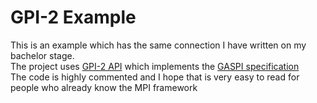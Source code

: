 # GPI-2 Example

This is an example which has the same connection I have written on my bachelor stage.  
The project uses [GPI-2 API](http://github.com/cc-hpc-itwm/GPI-2) which implements the [GASPI specification](http://gaspi.de)  
The code is highly commented and I hope that is very easy to read for people who already know the MPI framework
